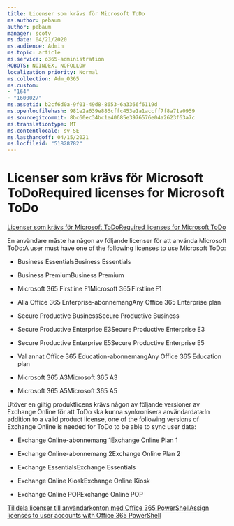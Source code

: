 ```yaml
---
title: Licenser som krävs för Microsoft ToDo
ms.author: pebaum
author: pebaum
manager: scotv
ms.date: 04/21/2020
ms.audience: Admin
ms.topic: article
ms.service: o365-administration
ROBOTS: NOINDEX, NOFOLLOW
localization_priority: Normal
ms.collection: Adm_O365
ms.custom:
- "164"
- "1600027"
ms.assetid: b2cf6d0a-9f01-49d8-8653-6a3366f6119d
ms.openlocfilehash: 981e2a639e886cffc453e1a1accff7f8a71a0959
ms.sourcegitcommit: 8bc60ec34bc1e40685e3976576e04a2623f63a7c
ms.translationtype: MT
ms.contentlocale: sv-SE
ms.lasthandoff: 04/15/2021
ms.locfileid: "51828782"
---
```

# <a name="required-licenses-for-microsoft-todo"></a><span data-ttu-id="ea471-102">Licenser som krävs för Microsoft ToDo</span><span class="sxs-lookup"><span data-stu-id="ea471-102">Required licenses for Microsoft ToDo</span></span>

[<span data-ttu-id="ea471-103">Licenser som krävs för Microsoft ToDo</span><span class="sxs-lookup"><span data-stu-id="ea471-103">Required licenses for Microsoft ToDo</span></span>](https://support.office.com/article/381e9d1b-c500-49b5-973e-890fd86528d7.aspx)
  
<span data-ttu-id="ea471-104">En användare måste ha någon av följande licenser för att använda Microsoft ToDo:</span><span class="sxs-lookup"><span data-stu-id="ea471-104">A user must have one of the following licenses to use Microsoft ToDo:</span></span>
  
- <span data-ttu-id="ea471-105">Business Essentials</span><span class="sxs-lookup"><span data-stu-id="ea471-105">Business Essentials</span></span>

- <span data-ttu-id="ea471-106">Business Premium</span><span class="sxs-lookup"><span data-stu-id="ea471-106">Business Premium</span></span>

- <span data-ttu-id="ea471-107">Microsoft 365 Firstline F1</span><span class="sxs-lookup"><span data-stu-id="ea471-107">Microsoft 365 Firstline F1</span></span>

- <span data-ttu-id="ea471-108">Alla Office 365 Enterprise-abonnemang</span><span class="sxs-lookup"><span data-stu-id="ea471-108">Any Office 365 Enterprise plan</span></span>

- <span data-ttu-id="ea471-109">Secure Productive Business</span><span class="sxs-lookup"><span data-stu-id="ea471-109">Secure Productive Business</span></span>

- <span data-ttu-id="ea471-110">Secure Productive Enterprise E3</span><span class="sxs-lookup"><span data-stu-id="ea471-110">Secure Productive Enterprise E3</span></span>

- <span data-ttu-id="ea471-111">Secure Productive Enterprise E5</span><span class="sxs-lookup"><span data-stu-id="ea471-111">Secure Productive Enterprise E5</span></span>

- <span data-ttu-id="ea471-112">Val annat Office 365 Education-abonnemang</span><span class="sxs-lookup"><span data-stu-id="ea471-112">Any Office 365 Education plan</span></span>

- <span data-ttu-id="ea471-113">Microsoft 365 A3</span><span class="sxs-lookup"><span data-stu-id="ea471-113">Microsoft 365 A3</span></span>

- <span data-ttu-id="ea471-114">Microsoft 365 A5</span><span class="sxs-lookup"><span data-stu-id="ea471-114">Microsoft 365 A5</span></span>

<span data-ttu-id="ea471-115">Utöver en giltig produktlicens krävs någon av följande versioner av Exchange Online för att ToDo ska kunna synkronisera användardata:</span><span class="sxs-lookup"><span data-stu-id="ea471-115">In addition to a valid product license, one of the following versions of Exchange Online is needed for ToDo to be able to sync user data:</span></span>
  
- <span data-ttu-id="ea471-116">Exchange Online-abonnemang 1</span><span class="sxs-lookup"><span data-stu-id="ea471-116">Exchange Online Plan 1</span></span>

- <span data-ttu-id="ea471-117">Exchange Online-abonnemang 2</span><span class="sxs-lookup"><span data-stu-id="ea471-117">Exchange Online Plan 2</span></span>

- <span data-ttu-id="ea471-118">Exchange Essentials</span><span class="sxs-lookup"><span data-stu-id="ea471-118">Exchange Essentials</span></span>

- <span data-ttu-id="ea471-119">Exchange Online Kiosk</span><span class="sxs-lookup"><span data-stu-id="ea471-119">Exchange Online Kiosk</span></span>

- <span data-ttu-id="ea471-120">Exchange Online POP</span><span class="sxs-lookup"><span data-stu-id="ea471-120">Exchange Online POP</span></span>

[<span data-ttu-id="ea471-121">Tilldela licenser till användarkonton med Office 365 PowerShell</span><span class="sxs-lookup"><span data-stu-id="ea471-121">Assign licenses to user accounts with Office 365 PowerShell</span></span>](https://docs.microsoft.com/office365/enterprise/powershell/assign-licenses-to-user-accounts-with-office-365-powershell )
  